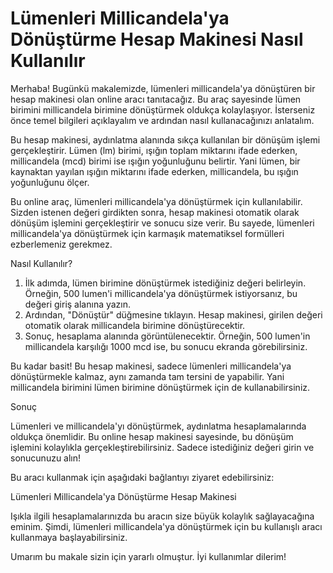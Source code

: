 Lümenleri Millicandela'ya Dönüştürme Hesap Makinesi Nasıl Kullanılır
====================================================================

Merhaba! Bugünkü makalemizde, lümenleri millicandela'ya dönüştüren bir hesap makinesi olan online aracı tanıtacağız. Bu araç sayesinde lümen birimini millicandela birimine dönüştürmek oldukça kolaylaşıyor. İsterseniz önce temel bilgileri açıklayalım ve ardından nasıl kullanacağınızı anlatalım.

Bu hesap makinesi, aydınlatma alanında sıkça kullanılan bir dönüşüm işlemi gerçekleştirir. Lümen (lm) birimi, ışığın toplam miktarını ifade ederken, millicandela (mcd) birimi ise ışığın yoğunluğunu belirtir. Yani lümen, bir kaynaktan yayılan ışığın miktarını ifade ederken, millicandela, bu ışığın yoğunluğunu ölçer.

Bu online araç, lümenleri millicandela'ya dönüştürmek için kullanılabilir. Sizden istenen değeri girdikten sonra, hesap makinesi otomatik olarak dönüşüm işlemini gerçekleştirir ve sonucu size verir. Bu sayede, lümenleri millicandela'ya dönüştürmek için karmaşık matematiksel formülleri ezberlemeniz gerekmez.

Nasıl Kullanılır?

1. İlk adımda, lümen birimine dönüştürmek istediğiniz değeri belirleyin. Örneğin, 500 lumen'i millicandela'ya dönüştürmek istiyorsanız, bu değeri giriş alanına yazın.
2. Ardından, "Dönüştür" düğmesine tıklayın. Hesap makinesi, girilen değeri otomatik olarak millicandela birimine dönüştürecektir.
3. Sonuç, hesaplama alanında görüntülenecektir. Örneğin, 500 lumen'in millicandela karşılığı 1000 mcd ise, bu sonucu ekranda görebilirsiniz.

Bu kadar basit! Bu hesap makinesi, sadece lümenleri millicandela'ya dönüştürmekle kalmaz, aynı zamanda tam tersini de yapabilir. Yani millicandela birimini lümen birimine dönüştürmek için de kullanabilirsiniz.

Sonuç

Lümenleri ve millicandela'yı dönüştürmek, aydınlatma hesaplamalarında oldukça önemlidir. Bu online hesap makinesi sayesinde, bu dönüşüm işlemini kolaylıkla gerçekleştirebilirsiniz. Sadece istediğiniz değeri girin ve sonucunuzu alın!

Bu aracı kullanmak için aşağıdaki bağlantıyı ziyaret edebilirsiniz:

Lümenleri Millicandela'ya Dönüştürme Hesap Makinesi

Işıkla ilgili hesaplamalarınızda bu aracın size büyük kolaylık sağlayacağına eminim. Şimdi, lümenleri millicandela'ya dönüştürmek için bu kullanışlı aracı kullanmaya başlayabilirsiniz.

Umarım bu makale sizin için yararlı olmuştur. İyi kullanımlar dilerim!